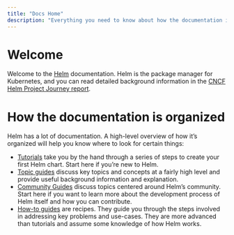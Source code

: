 ```yaml
---
title: "Docs Home"
description: "Everything you need to know about how the documentation is organized."
---
```


# Welcome

Welcome to the [Helm](https://helm.sh/) documentation. Helm is the package
manager for Kubernetes, and you can read detailed background information in the
[CNCF Helm Project Journey
report](https://www.cncf.io/cncf-helm-project-journey/).

# How the documentation is organized

Helm has a lot of documentation. A high-level overview of how it’s organized
will help you know where to look for certain things:

- [Tutorials](intro) take you by the hand through a series of steps to create
  your first Helm chart. Start here if you’re new to Helm.
- [Topic guides](topics) discuss key topics and concepts at a fairly high level
  and provide useful background information and explanation.
- [Community Guides](community) discuss topics centered around Helm’s community.
  Start here if you want to learn more about the development process of Helm
  itself and how you can contribute.
- [How-to guides](howto) are recipes. They guide you through the steps involved
  in addressing key problems and use-cases. They are more advanced than
  tutorials and assume some knowledge of how Helm works.
